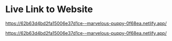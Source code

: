 # Live Link to Website

https://62b63d4bd2fa15006e37d1ce--marvelous-puppy-0f68ea.netlify.app/

https://62b63d4bd2fa15006e37d1ce--marvelous-puppy-0f68ea.netlify.app/
